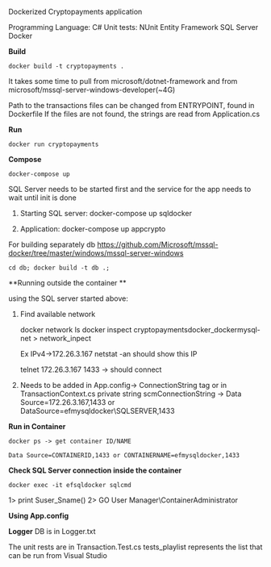 Dockerized Cryptopayments application

Programming Language: C#
Unit tests: NUnit
Entity Framework
SQL Server
Docker

**Build**

	docker build -t cryptopayments .

It takes some time to pull from microsoft/dotnet-framework and from microsoft/mssql-server-windows-developer(~4G)

Path to the transactions files can be changed from ENTRYPOINT, found in Dockerfile
If the files are not found, the strings are read from Application.cs

**Run**

	docker run cryptopayments


**Compose**

	docker-compose up

SQL Server needs to be started first and the service for the app needs to wait until init is done

1. Starting SQL server:
	docker-compose up sqldocker

2. Application:
	docker-compose up appcrypto

For building separately db
	https://github.com/Microsoft/mssql-docker/tree/master/windows/mssql-server-windows

	cd db; docker build -t db .;

**Running outside the container **

using the SQL server started above:

1. Find available network

	docker network ls
	docker inspect cryptopaymentsdocker_dockermysql-net > network_inpect

	Ex IPv4->172.26.3.167
	netstat -an should show this IP

	telnet 172.26.3.167 1433 -> should connect

2. Needs to be added in App.config-> ConnectionString tag or in TransactionContext.cs
	private string scmConnectionString -> Data Source=172.26.3.167,1433 or DataSource=efmysqldocker\\SQLSERVER,1433
	

**Run in Container**

	docker ps -> get container ID/NAME 
	
	Data Source=CONTAINERID,1433 or CONTAINERNAME=efmysqldocker,1433

	
**Check SQL Server connection inside the container**

	docker exec -it efsqldocker sqlcmd
1> print Suser_Sname()
2> GO
User Manager\ContainerAdministrator

**Using App.config**

  <connectionStrings>
    <add name="ConnectionString" connectionString="Data Source=efmysqldocker\\SQLSERVER,1433;Initial Catalog = CryptoPayments.TransactionContext; User Id=sa; Password=Password1; Persist Security Info = True; Connection Timeout=10" providerName="System.Data.SqlClient" />
  </connectionStrings>

**Logger**
DB is in Logger.txt

The unit rests are in Transaction.Test.cs
tests_playlist represents the list that can be run from Visual Studio

